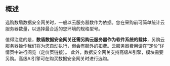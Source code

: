## 概述
选购数盾数据安全网关时，一般以云服务器数作为依据。您在采购前可简单统计云服务器数量，以选择最合适的您环境的规格型号。

值得注意的是，**数盾数据安全网关还需另购云服务器作为软件系统的载体**，另购云服务器操作我们将为您自动执行，但会有额外的扣费。云服务器费用请在“定价”详情页中进行阅览（定价页链接）。
此外，数据安全网关支持高级AI引擎，模块需要另购。高级AI引擎可在购买数据安全网关时进行选购。
